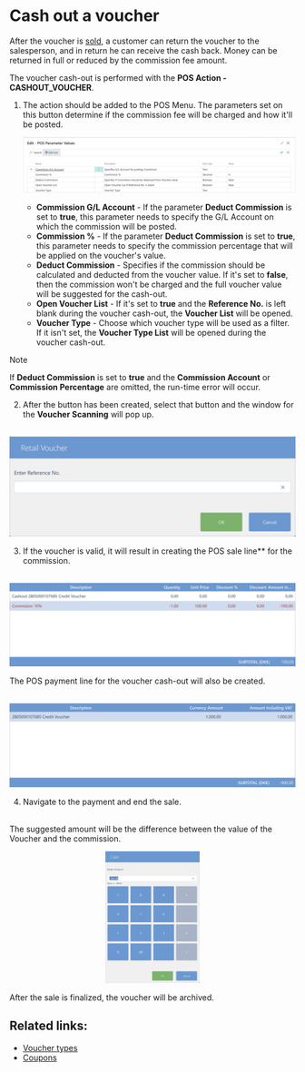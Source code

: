 # Cash out a voucher

After the voucher is [sold](../howto/Create_a_new_voucher.md), a customer can return the voucher to the salesperson, and in return he can receive the cash back. Money can be returned in full or reduced by the commission fee amount.

The voucher cash-out is performed with the **POS Action - CASHOUT_VOUCHER**.

1. The action should be added to the POS Menu. The parameters set on this button determine if the commission fee will be charged and how it'll be posted.

    ![parameters](../images/Cashout_parameters.png)

   - **Commission G/L Account** - If the parameter **Deduct Commission** is set to **true**, this parameter needs to specify the G/L Account on which the commission will be posted.
   - **Commission %** - If the parameter **Deduct Commission** is set to **true**, this parameter needs to specify the commission percentage that will be applied on the voucher's value.
   - **Deduct Commission** - Specifies if the commission should be calculated and deducted from the voucher value. If it's set to **false**, then the commission won't be charged and the full voucher value will be suggested for the cash-out.
   - **Open Voucher List** - If it's set to **true** and the **Reference No.** is left blank during the voucher cash-out, the **Voucher List** will be opened.
   - **Voucher Type** - Choose which voucher type will be used as a filter. If it isn't set, the **Voucher Type List** will be opened during the voucher cash-out.

> [!Note]
> If **Deduct Commission** is set to **true** and the **Commission Account** or **Commission Percentage** are omitted, the run-time error will occur.

2. After the button has been created, select that button and the window for the **Voucher Scanning** will pop up.

<br/><img src="../images/ReferenceNo.png" width="600"/>

3. If the voucher is valid, it will result in creating the POS sale line** for the commission.

<br/><img src="../images/CommisionLine.png" width="600"/>

The POS payment line for the voucher cash-out will also be created. 

<br/><img src="../images/PaymentLineVoucher.png" width="600"/>

4. Navigate to the payment and end the sale. 

<br/>The suggested amount will be the difference between the value of the Voucher and the commission.

<p align="center" width="100%">
    <img width="33%" src="../images/Cashout.png"> 
</p>
   After the sale is finalized, the voucher will be archived.

## Related links:

- [Voucher types](../explanation/Voucher_types.md)
- [Coupons](../../coupons/intro.md)